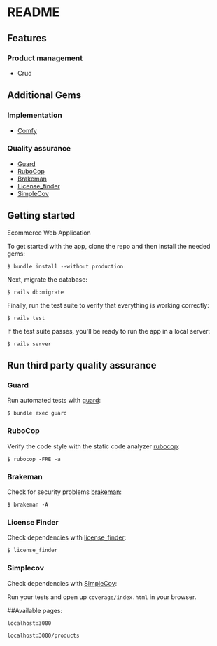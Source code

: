 # README

## Features

### Product management 

* Crud

## Additional Gems

### Implementation

* [Comfy](https://github.com/comfy/comfy-bootstrap-form)

### Quality assurance

* [Guard](https://github.com/guard/guard)
* [RuboCop](https://github.com/rubocop-hq/rubocop)
* [Brakeman](https://brakemanscanner.org/)
* [License_finder](https://www.rubydoc.info/gems/license_finder)
* [SimpleCov](https://github.com/colszowka/simplecov)


## Getting started

Ecommerce Web Application

To get started with the app, clone the repo and then install the needed gems:
```
$ bundle install --without production
```

Next, migrate the database:
```
$ rails db:migrate
```

Finally, run the test suite to verify that everything is working correctly:
```
$ rails test
```

If the test suite passes, you'll be ready to run the app in a local server:
```
$ rails server
```

## Run third party quality assurance

### Guard

Run automated tests with [guard](https://github.com/guard/guard):

```
$ bundle exec guard
```

### RuboCop

Verify the code style with the static code analyzer
[rubocop](https://github.com/rubocop-hq/rubocop):

```
$ rubocop -FRE -a
```

### Brakeman

Check for security problems
[brakeman](https://brakemanscanner.org/):

```
$ brakeman -A
```

### License Finder

Check dependencies with
[license_finder](https://www.rubydoc.info/gems/license_finder):

```
$ license_finder
```

### Simplecov

Check dependencies with
[SimpleCov](https://github.com/colszowka/simplecov):

Run your tests and open up ```coverage/index.html``` in your browser.



##Available pages:
```
localhost:3000
```
```
localhost:3000/products
```
